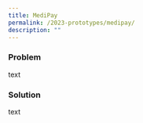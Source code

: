 ```yaml
---
title: MediPay
permalink: /2023-prototypes/medipay/
description: ""
---
```

### Problem
text

### Solution
text